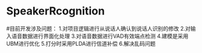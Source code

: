 # SpeakerRcognition
#目前开发涉及问题：
1.对项目逻辑进行从说话人确认到说话人识别的修改
2.对输入语音数据进行界面化处理
3.对语音数据进行VAD有效端点检测
4.建模是采用UBM进行优化
5.打分时采用PLDA进行信道补偿
6.解决乱码问题

